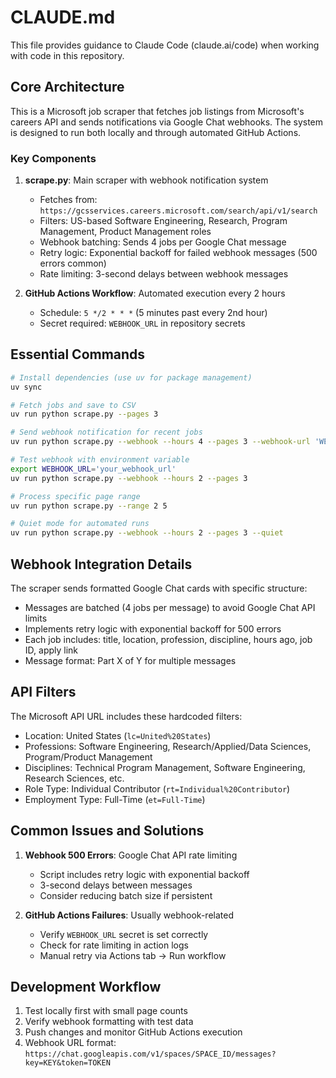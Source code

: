 # CLAUDE.md

This file provides guidance to Claude Code (claude.ai/code) when working with code in this repository.

## Core Architecture

This is a Microsoft job scraper that fetches job listings from Microsoft's careers API and sends notifications via Google Chat webhooks. The system is designed to run both locally and through automated GitHub Actions.

### Key Components

1. **scrape.py**: Main scraper with webhook notification system
   - Fetches from: `https://gcsservices.careers.microsoft.com/search/api/v1/search`
   - Filters: US-based Software Engineering, Research, Program Management, Product Management roles
   - Webhook batching: Sends 4 jobs per Google Chat message
   - Retry logic: Exponential backoff for failed webhook messages (500 errors common)
   - Rate limiting: 3-second delays between webhook messages

2. **GitHub Actions Workflow**: Automated execution every 2 hours
   - Schedule: `5 */2 * * *` (5 minutes past every 2nd hour)
   - Secret required: `WEBHOOK_URL` in repository secrets

## Essential Commands

```bash
# Install dependencies (use uv for package management)
uv sync

# Fetch jobs and save to CSV
uv run python scrape.py --pages 3

# Send webhook notification for recent jobs
uv run python scrape.py --webhook --hours 4 --pages 3 --webhook-url 'WEBHOOK_URL'

# Test webhook with environment variable
export WEBHOOK_URL='your_webhook_url'
uv run python scrape.py --webhook --hours 2 --pages 3

# Process specific page range
uv run python scrape.py --range 2 5

# Quiet mode for automated runs
uv run python scrape.py --webhook --hours 2 --pages 3 --quiet
```

## Webhook Integration Details

The scraper sends formatted Google Chat cards with specific structure:
- Messages are batched (4 jobs per message) to avoid Google Chat API limits
- Implements retry logic with exponential backoff for 500 errors
- Each job includes: title, location, profession, discipline, hours ago, job ID, apply link
- Message format: Part X of Y for multiple messages

## API Filters

The Microsoft API URL includes these hardcoded filters:
- Location: United States (`lc=United%20States`)
- Professions: Software Engineering, Research/Applied/Data Sciences, Program/Product Management
- Disciplines: Technical Program Management, Software Engineering, Research Sciences, etc.
- Role Type: Individual Contributor (`rt=Individual%20Contributor`)
- Employment Type: Full-Time (`et=Full-Time`)

## Common Issues and Solutions

1. **Webhook 500 Errors**: Google Chat API rate limiting
   - Script includes retry logic with exponential backoff
   - 3-second delays between messages
   - Consider reducing batch size if persistent

2. **GitHub Actions Failures**: Usually webhook-related
   - Verify `WEBHOOK_URL` secret is set correctly
   - Check for rate limiting in action logs
   - Manual retry via Actions tab → Run workflow

## Development Workflow

1. Test locally first with small page counts
2. Verify webhook formatting with test data
3. Push changes and monitor GitHub Actions execution
4. Webhook URL format: `https://chat.googleapis.com/v1/spaces/SPACE_ID/messages?key=KEY&token=TOKEN`